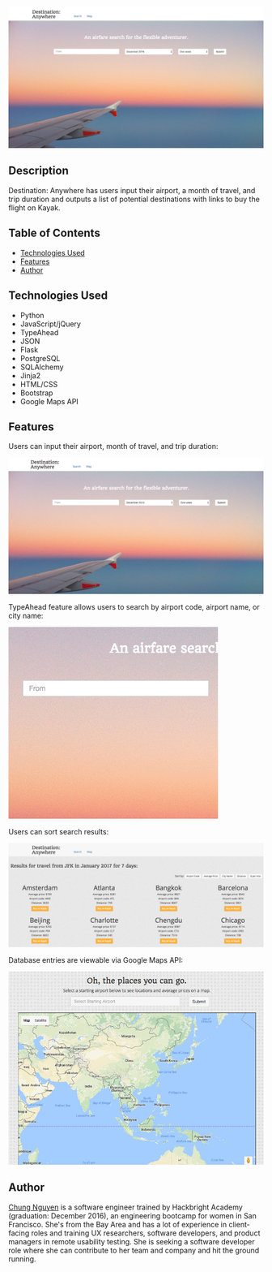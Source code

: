 ![Destination: Anywhere](/static/da_homepage.png)

## Description
Destination: Anywhere has users input their airport, a month of travel, and trip duration and outputs a list of potential destinations with links to buy the flight on Kayak.

## Table of Contents
* [Technologies Used](#technologiesused)
* [Features](#features)
* [Author](#author)

## <a name="technologiesused"></a>Technologies Used

* Python
* JavaScript/jQuery
* TypeAhead
* JSON
* Flask
* PostgreSQL
* SQLAlchemy
* Jinja2
* HTML/CSS
* Bootstrap
* Google Maps API

## <a name="features"></a>Features

Users can input their airport, month of travel, and trip duration:

![App at work](/static/da_search.gif)

TypeAhead feature allows users to search by airport code, airport name, or city name:

![TypeAhead](/static/da_typeahead.gif)

Users can sort search results:

![Sorting](/static/da_sort.gif)

Database entries are viewable via Google Maps API:

![Google Maps](/static/da_maps.gif)

## <a name="author"></a>Author
[Chung Nguyen](https://www.linkedin.com/in/chungtnguyen) is a software engineer trained by Hackbright Academy (graduation: December 2016), an engineering bootcamp for women in San Francisco. She's from the Bay Area and has a lot of experience in client-facing roles and training UX researchers, software developers, and product managers in remote usability testing. She is seeking a software developer role where she can contribute to her team and company and hit the ground running.